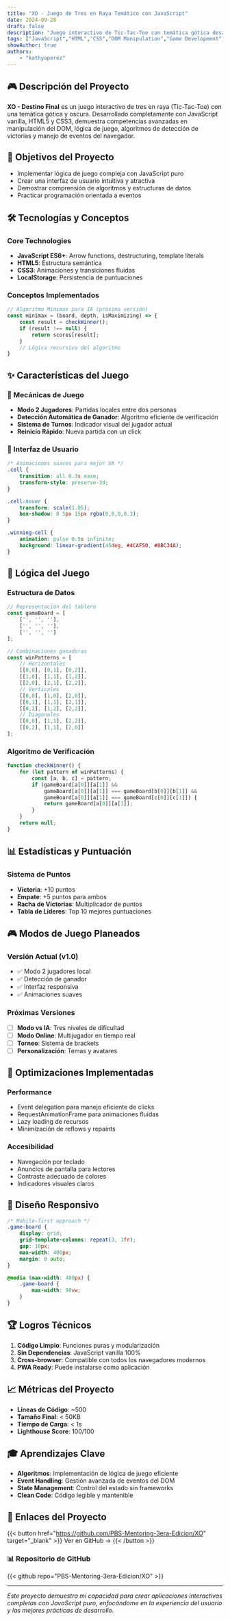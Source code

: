 ```yaml
---
title: "XO - Juego de Tres en Raya Temático con JavaScript"
date: 2024-09-28
draft: false
description: "Juego interactivo de Tic-Tac-Toe con temática gótica desarrollado con HTML5, CSS3 y JavaScript vanilla, demostrando manipulación del DOM, algoritmos de juego y manejo de eventos."
tags: ["JavaScript","HTML","CSS","DOM Manipulation","Game Development","Front-End","Algorithms"]
showAuthor: true
authors:
    - "kathyaperez"
---
```


## 🎮 Descripción del Proyecto

**XO - Destino Final** es un juego interactivo de tres en raya (Tic-Tac-Toe) con una temática gótica y oscura. Desarrollado completamente con JavaScript vanilla, HTML5 y CSS3, demuestra competencias avanzadas en manipulación del DOM, lógica de juego, algoritmos de detección de victorias y manejo de eventos del navegador.

## 🎯 Objetivos del Proyecto

- Implementar lógica de juego compleja con JavaScript puro
- Crear una interfaz de usuario intuitiva y atractiva
- Demostrar comprensión de algoritmos y estructuras de datos
- Practicar programación orientada a eventos

## 🛠️ Tecnologías y Conceptos

### Core Technologies
- **JavaScript ES6+**: Arrow functions, destructuring, template literals
- **HTML5**: Estructura semántica
- **CSS3**: Animaciones y transiciones fluidas
- **LocalStorage**: Persistencia de puntuaciones

### Conceptos Implementados
```javascript
// Algoritmo Minimax para IA (próxima versión)
const minimax = (board, depth, isMaximizing) => {
    const result = checkWinner();
    if (result !== null) {
        return scores[result];
    }
    // Lógica recursiva del algoritmo
}
```

## ✨ Características del Juego

### 🎲 Mecánicas de Juego
- **Modo 2 Jugadores**: Partidas locales entre dos personas
- **Detección Automática de Ganador**: Algoritmo eficiente de verificación
- **Sistema de Turnos**: Indicador visual del jugador actual
- **Reinicio Rápido**: Nueva partida con un click

### 🎨 Interfaz de Usuario
```css
/* Animaciones suaves para mejor UX */
.cell {
    transition: all 0.3s ease;
    transform-style: preserve-3d;
}

.cell:hover {
    transform: scale(1.05);
    box-shadow: 0 5px 15px rgba(0,0,0,0.3);
}

.winning-cell {
    animation: pulse 0.5s infinite;
    background: linear-gradient(45deg, #4CAF50, #8BC34A);
}
```

## 🧠 Lógica del Juego

### Estructura de Datos
```javascript
// Representación del tablero
const gameBoard = [
    ['', '', ''],
    ['', '', ''],
    ['', '', '']
];

// Combinaciones ganadoras
const winPatterns = [
    // Horizontales
    [[0,0], [0,1], [0,2]],
    [[1,0], [1,1], [1,2]],
    [[2,0], [2,1], [2,2]],
    // Verticales
    [[0,0], [1,0], [2,0]],
    [[0,1], [1,1], [2,1]],
    [[0,2], [1,2], [2,2]],
    // Diagonales
    [[0,0], [1,1], [2,2]],
    [[0,2], [1,1], [2,0]]
];
```

### Algoritmo de Verificación
```javascript
function checkWinner() {
    for (let pattern of winPatterns) {
        const [a, b, c] = pattern;
        if (gameBoard[a[0]][a[1]] &&
            gameBoard[a[0]][a[1]] === gameBoard[b[0]][b[1]] &&
            gameBoard[a[0]][a[1]] === gameBoard[c[0]][c[1]]) {
            return gameBoard[a[0]][a[1]];
        }
    }
    return null;
}
```

## 📊 Estadísticas y Puntuación

### Sistema de Puntos
- **Victoria**: +10 puntos
- **Empate**: +5 puntos para ambos
- **Racha de Victorias**: Multiplicador de puntos
- **Tabla de Líderes**: Top 10 mejores puntuaciones

## 🎮 Modos de Juego Planeados

### Versión Actual (v1.0)
- ✅ Modo 2 jugadores local
- ✅ Detección de ganador
- ✅ Interfaz responsiva
- ✅ Animaciones suaves

### Próximas Versiones
- [ ] **Modo vs IA**: Tres niveles de dificultad
- [ ] **Modo Online**: Multijugador en tiempo real
- [ ] **Torneo**: Sistema de brackets
- [ ] **Personalización**: Temas y avatares

## 🚀 Optimizaciones Implementadas

### Performance
- Event delegation para manejo eficiente de clicks
- RequestAnimationFrame para animaciones fluidas
- Lazy loading de recursos
- Minimización de reflows y repaints

### Accesibilidad
- Navegación por teclado
- Anuncios de pantalla para lectores
- Contraste adecuado de colores
- Indicadores visuales claros

## 📱 Diseño Responsivo

```css
/* Mobile-first approach */
.game-board {
    display: grid;
    grid-template-columns: repeat(3, 1fr);
    gap: 10px;
    max-width: 400px;
    margin: 0 auto;
}

@media (max-width: 480px) {
    .game-board {
        max-width: 90vw;
    }
}
```

## 🏆 Logros Técnicos

1. **Código Limpio**: Funciones puras y modularización
2. **Sin Dependencias**: JavaScript vanilla 100%
3. **Cross-browser**: Compatible con todos los navegadores modernos
4. **PWA Ready**: Puede instalarse como aplicación

## 📈 Métricas del Proyecto

- **Líneas de Código**: ~500
- **Tamaño Final**: < 50KB
- **Tiempo de Carga**: < 1s
- **Lighthouse Score**: 100/100

## 🎓 Aprendizajes Clave

- **Algoritmos**: Implementación de lógica de juego eficiente
- **Event Handling**: Gestión avanzada de eventos del DOM
- **State Management**: Control del estado sin frameworks
- **Clean Code**: Código legible y mantenible

## 🔗 Enlaces del Proyecto

{{< button href="https://github.com/PBS-Mentoring-3era-Edicion/XO" target="_blank" >}}
Ver en GitHub →
{{< /button >}}

### 📊 Repositorio de GitHub

{{< github repo="PBS-Mentoring-3era-Edicion/XO" >}}

---

*Este proyecto demuestra mi capacidad para crear aplicaciones interactivas completas con JavaScript puro, enfocándome en la experiencia del usuario y las mejores prácticas de desarrollo.*